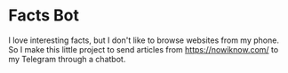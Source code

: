 # Facts Bot

I love interesting facts, but I don't like to browse websites from my phone.
So I make this little project to send articles from https://nowiknow.com/ to my Telegram through a chatbot.